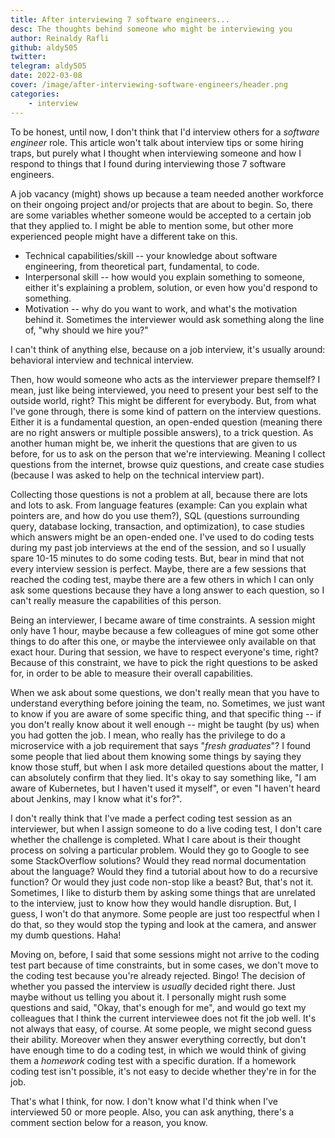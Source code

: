```yaml
---
title: After interviewing 7 software engineers...
desc: The thoughts behind someone who might be interviewing you
author: Reinaldy Rafli
github: aldy505
twitter:
telegram: aldy505
date: 2022-03-08
cover: /image/after-interviewing-software-engineers/header.png
categories:
    - interview
---
```


To be honest, until now, I don't think that I'd interview others for a _software engineer_ role.
This article won't talk about interview tips or some hiring traps, but purely what I thought when
interviewing someone and how I respond to things that I found during interviewing those
7 software engineers.

A job vacancy (might) shows up because a team needed another workforce on their ongoing project and/or
projects that are about to begin. So, there are some variables whether someone would be accepted to
a certain job that they applied to. I might be able to mention some, but other more experienced people
might have a different take on this.

-   Technical capabilities/skill -- your knowledge about software engineering, from theoretical part,
    fundamental, to code.
-   Interpersonal skill -- how would you explain something to someone, either it's explaining a problem,
    solution, or even how you'd respond to something.
-   Motivation -- why do you want to work, and what's the motivation behind it. Sometimes the interviewer
    would ask something along the line of, "why should we hire you?"

I can't think of anything else, because on a job interview, it's usually around: behavioral interview
and technical interview.

Then, how would someone who acts as the interviewer prepare themself? I mean, just like being interviewed,
you need to present your best self to the outside world, right? This might be different for everybody.
But, from what I've gone through, there is some kind of pattern on the interview questions. Either it is a
fundamental question, an open-ended question (meaning there are no right answers or multiple possible
answers), to a trick question. As another human might be, we inherit the questions that are given to us
before, for us to ask on the person that we're interviewing. Meaning I collect questions from the internet,
browse quiz questions, and create case studies (because I was asked to help on the technical interview
part).

Collecting those questions is not a problem at all, because there are lots and lots to ask. From language
features (example: Can you explain what pointers are, and how do you use them?), SQL (questions surrounding
query, database locking, transaction, and optimization), to case studies which answers might be an open-ended
one. I've used to do coding tests during my past job interviews at the end of the session, and so I usually spare
10-15 minutes to do some coding tests. But, bear in mind that not every interview session is perfect. Maybe, there
are a few sessions that reached the coding test, maybe there are a few others in which I can only ask some questions
because they have a long answer to each question, so I can't really measure the capabilities of this person.

Being an interviewer, I became aware of time constraints. A session might only have 1 hour, maybe because a few
colleagues of mine got some other things to do after this one, or maybe the interviewee only available on that
exact hour. During that session, we have to respect everyone's time, right? Because of this constraint, we have
to pick the right questions to be asked for, in order to be able to measure their overall capabilities.

When we ask about some questions, we don't really mean that you have to understand everything before joining
the team, no. Sometimes, we just want to know if you are aware of some specific thing, and that specific
thing -- if you don't really know about it well enough -- might be taught (by us) when you had gotten the job.
I mean, who really has the privilege to do a microservice with a job requirement that says "_fresh graduates_"?
I found some people that lied about them knowing some things by saying they know those stuff, but when I ask
more detailed questions about the matter, I can absolutely confirm that they lied. It's okay to say something like,
"I am aware of Kubernetes, but I haven't used it myself", or even "I haven't heard about Jenkins, may I know what
it's for?".

I don't really think that I've made a perfect coding test session as an interviewer, but when I assign someone
to do a live coding test, I don't care whether the challenge is completed. What I care about is their
thought process on solving a particular problem. Would they go to Google to see some StackOverflow solutions?
Would they read normal documentation about the language? Would they find a tutorial about how to do a recursive
function? Or would they just code non-stop like a beast? But, that's not it. Sometimes, I like to disturb them
by asking some things that are unrelated to the interview, just to know how they would handle disruption.
But, I guess, I won't do that anymore. Some people are just too respectful when I do that, so they would stop
the typing and look at the camera, and answer my dumb questions. Haha!

Moving on, before, I said that some sessions might not arrive to the coding test part because of time
constraints, but in some cases, we don't move to the coding test because you're already rejected. Bingo! The
decision of whether you passed the interview is _usually_ decided right there. Just maybe without us telling you
about it. I personally might rush some questions and said, "Okay, that's enough for me", and would go text
my colleagues that I think the current interviewee does not fit the job well. It's not always that easy, of course.
At some people, we might second guess their ability. Moreover when they answer everything correctly, but don't have
enough time to do a coding test, in which we would think of giving them a _homework_ coding test with a specific
duration. If a homework coding test isn't possible, it's not easy to decide whether they're in for the job.

That's what I think, for now. I don't know what I'd think when I've interviewed 50 or more people.
Also, you can ask anything, there's a comment section below for a reason, you know.
